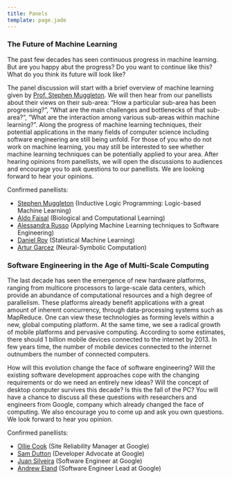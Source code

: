 ```yaml
---
title: Panels
template: page.jade
---
```

### <a name="learning"></a> The Future of Machine Learning

The past few decades has seen continuous progress in machine learning.
But are you happy abut the progress? Do you want to continue like this?
What do you think its future will look like?

The panel discussion will start with a brief overview of machine
learning given by [Prof. Stephen
Muggleton](http://www.doc.ic.ac.uk/~shm/). We will then hear from our
panellists about their views on their sub-area: “How a particular
sub-area has been progressing?”, “What are the main challenges and
bottlenecks of that sub-area?”, “What are the interaction among various
sub-areas within machine learning?”. Along the progress of machine
learning techniques, their potential applications in the many fields of
computer science including software engineering are still being unfold.
For those of you who do not work on machine learning, you may still be
interested to see whether machine learning techniques can be potentially
applied to your area. After hearing opinions from panellists, we will
open the discussions to audiences and encourage you to ask questions to
our panellists. We are looking forward to hear your opinions.

Confirmed panellists:

* [Stephen Muggleton](http://www.doc.ic.ac.uk/~shm/) (Inductive Logic
  Programming: Logic-based Machine Learning)
* [Aldo Faisal](http://faisallab.com/) (Biological and Computational
  Learning)
* [Alessandra Russo](http://www-dse.doc.ic.ac.uk/cgi-bin/moin.cgi/ar3)
  (Applying Machine Learning techniques to Software Engineering)
* [Daniel Roy](http://danroy.org/) (Statistical Machine Learning)
* [Artur Garcez](http://www.soi.city.ac.uk/~aag/) (Neural-Symbolic
  Computation)

### <a name="engineering"></a> Software Engineering in the Age of Multi-Scale Computing

The last decade has seen the emergence of new hardware platforms,
ranging from multicore processors to large-scale data centers, which
provide an abundance of computational resources and a high degree of
parallelism. These platforms already benefit applications with a great
amount of inherent concurrency, through data-processing systems such as
MapReduce. One can view these technologies as forming levels within a
new, global computing platform. At the same time, we see a radical
growth of mobile platforms and pervasive computing. According to some
estimates, there should 1 billion mobile devices connected to the
internet by 2013. In few years time, the number of mobile devices
connected to the internet outnumbers the number of connected computers.

How will this evolution change the face of software engineering? Will
the existing software development approaches cope with the changing
requirements or do we need an entirely new ideas? Will the concept of
desktop computer survives this decade? Is this the fall of the PC? You
will have a chance to discuss all these questions with researchers and
engineers from Google, company which already changed the face of
computing. We also encourage you to come up and ask you own questions.
We look forward to hear you opinion.

Confirmed panellists:

* [Ollie Cook](https://plus.google.com/116630233175189944888) (Site
  Reliability Manager at Google)
* [Sam Dutton](https://plus.google.com/104758683354871067458) (Developer
  Advocate at Google)
* [Juan Silveira](https://profiles.google.com/103541144657866662633)
  (Software Engineer at Google)
* [Andrew Eland](https://plus.google.com/110985556886497549868)
  (Software Engineer Lead at Google)
